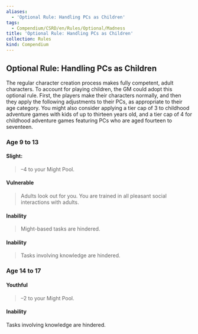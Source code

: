 ```yaml
---
aliases:
  - 'Optional Rule: Handling PCs as Children'
tags:
  - Compendium/CSRD/en/Rules/Optional/Madness
title: 'Optional Rule: Handling PCs as Children'
collection: Rules
kind: Compendium
---
```

## Optional Rule: Handling PCs as Children
The regular character creation process makes fully competent, adult characters. To account for playing children, the GM could adopt this optional rule. First, the players make their characters normally, and then they apply the following adjustments to their PCs, as appropriate to their age category. You might also consider applying a tier cap of 3 to childhood adventure games with kids of up to thirteen years old, and a tier cap of 4 for childhood adventure games featuring PCs who are aged fourteen to seventeen.
### Age 9 to 13
#### Slight:
>–4 to your Might Pool.
#### Vulnerable 
>Adults look out for you. You are trained in all pleasant social interactions with adults.
#### Inability
>Might-based tasks are hindered.
#### Inability 
>Tasks involving knowledge are hindered.
### Age 14 to 17
#### Youthful 
>–2 to your Might Pool.
#### Inability 
Tasks involving knowledge are hindered.